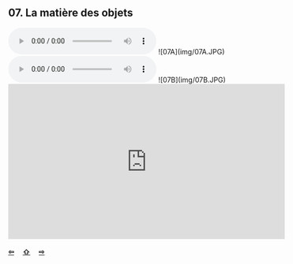 ## 07. La matière des objets

  <audio controls>
    <source src="sound/07A.ogg"></source>
  </audio>
![07A](img/07A.JPG)

  <audio controls>
    <source src="sound/07B.ogg"></source>
  </audio>
![07B](img/07B.JPG)

<iframe width="560" height="315" src="https://www.youtube.com/embed/d1LHX07827Q" frameborder="0" allow="accelerometer; autoplay; encrypted-media; gyroscope; picture-in-picture" allowfullscreen></iframe>

<p style='font-weight:bolder'>
  <a href='06.html' title='Önceki sayfa'>⇦</a>&emsp;
  <a href='..' title='Ana sayfa'>⇧</a>&emsp;
  <a href='08.html' title='Sonraki sayfa'>⇨</a>
</p>
